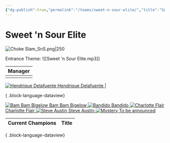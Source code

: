 ```yaml
---
{"dg-publish":true,"permalink":"/teams/sweet-n-sour-elite/","title":"Sweet 'n Sour Elite","noteIcon":"","created":"2024-11-28T09:48:38.112+01:00"}
---
```


# **Sweet 'n Sour Elite**
![Choke Slam_SnS.png|250](/img/user/z_Images/Choke%20Slam_SnS.png)

Entrance Theme: ![[Sweet 'n Sour Elite.mp3]]

| Manager                                                   |
| --------------------------------------------------------- |
| <div class="championship-grid">
  <a href="https://cptspaulding1980.github.io/choke-slam-wrestling/manager/hendrique-delafuente" class="champ-card">
    <img src="/img/user/z_Images/Hendrique_Delafuente.png" alt="Hendrique Delafuente">
    <span>Hendrique Delafuente</span>
  </a>
</div> |

{ .block-language-dataview}
<div class="championship-grid">
  <a href="https://cptspaulding1980.github.io/choke-slam-wrestling/wrestler/bam-bam-bigelow" class="champ-card">
    <img src="/img/user/z_Images/Bam_Bam_Bigelow.png" alt="Bam Bam Bigelow">
    <span>Bam Bam Bigelow</span>
  </a>
  <a href="https://cptspaulding1980.github.io/choke-slam-wrestling/wrestler/bandido" class="champ-card">
    <img src="/img/user/z_Images/Bandido.png" alt="Bandido">
    <span>Bandido</span>
  </a>
  <a href="https://cptspaulding1980.github.io/choke-slam-wrestling/wrestler/charlotte-flair" class="champ-card">
    <img src="/img/user/z_Images/Charlotte_Flair.png" alt="Charlotte Flair">
    <span>Charlotte Flair</span>
  </a>
  <a href="https://cptspaulding1980.github.io/choke-slam-wrestling/wrestler/steve-austin" class="champ-card">
    <img src="/img/user/z_Images/Steve_Austin.png" alt="Steve Austin">
    <span>Steve Austin</span>
  </a>
  <a href="https://cptspaulding1980.github.io/choke-slam-wrestling/wrestler/" class="champ-card">
    <img src="/img/user/z_Images/Mystery.png" alt="Mystery">
    <span>To be announced</span>
  </a>
</div>

| Current Champions | Title |
| ----------------- | ----- |

{ .block-language-dataview}
